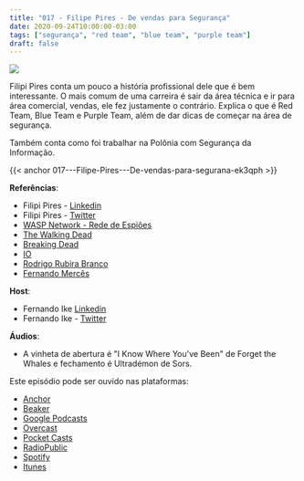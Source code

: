 ```yaml
---
title: "017 - Filipe Pires - De vendas para Segurança"
date: 2020-09-24T10:00:00-03:00
tags: ["segurança", "red team", "blue team", "purple team"]
draft: false
---
```

![](/images/pontocafe_017.png)

Filipi Pires conta um pouco a história profissional dele que é bem interessante. O mais comum de uma carreira é sair da área técnica e ir para área comercial, vendas, ele fez justamente o contrário. Explica o que é Red Team, Blue Team e Purple Team, além de dar dicas de começar na área de segurança.

Também conta como foi trabalhar na Polônia com Segurança da Informação. 

{{< anchor 017---Filipe-Pires---De-vendas-para-segurana-ek3qph >}}

**Referências**:
* Filipi Pires - [Linkedin](https://www.linkedin.com/in/filipipires)
* Filipi Pires - [Twitter](https://twitter.com/FilipiPires)
* [WASP Network - Rede de Espiões](https://www.imdb.com/title/tt6760876/)
* [The Walking Dead](https://www.imdb.com/title/tt1520211/)
* [Breaking Dead](https://www.imdb.com/title/tt0903747/)
* [IO](https://www.imdb.com/title/tt3256226/)
* [Rodrigo Rubira Branco](https://twitter.com/bsdaemon)
* [Fernando Mercês](https://twitter.com/mer0x36)


**Host**: 
* Fernando Ike [Linkedin](https://www.linkedin.com/in/fernandoike/)
* Fernando Ike - [Twitter](https://twitter.com/fernandoike)

**Áudios**:
* A vinheta de abertura é "I Know Where You've Been" de Forget the Whales e fechamento é Ultradémon de Sors.

Este episódio pode ser ouvido nas plataformas:
* [Anchor](https://anchor.fm/pontocafe)
* [Beaker](https://www.breaker.audio/ponto-cafe)
* [Google Podcasts](https://www.google.com/podcasts?feed=aHR0cHM6Ly9hbmNob3IuZm0vcy81OWRkZTI0L3BvZGNhc3QvcnNz)
* [Overcast](https://overcast.fm/itunes1513597862/pontocaf-podcast-uma-conversa-sobre-tecnologias-e-as-coisas-que-est-o-em-volta)
* [Pocket Casts](https://pca.st/1cbp2reg)
* [RadioPublic](https://radiopublic.com/ponto-caf-G2pjqv)
* [Spotify](https://open.spotify.com/show/3HzpEbfhFBGPNba8PADIhP)
* [Itunes](https://podcasts.apple.com/us/podcast/pontocaf%C3%A9-podcast-%C3%A9-uma-conversa-sobre-tecnologias/id1513597862)